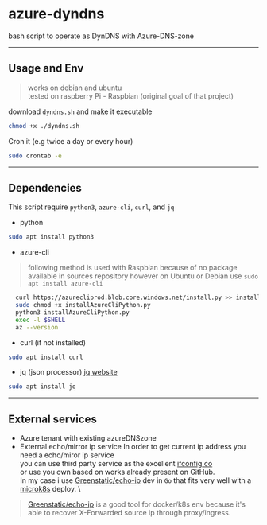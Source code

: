 # azure-dyndns
bash script to operate as DynDNS with Azure-DNS-zone

------------------------------------------------------------

## Usage and Env
> works on debian and ubuntu \
> tested on raspberry Pi - Raspbian (original goal of that project)

download `dyndns.sh` and make it executable
```sh
chmod +x ./dyndns.sh
```
Cron it (e.g twice a day or every hour)
```sh
sudo crontab -e
```
------------------------------------------------------------

## Dependencies
This script require `python3`, `azure-cli`, `curl`, and `jq` 
* python
```sh
sudo apt install python3
```
* azure-cli 
>following method is used with Raspbian because of no package available in sources repository
>however on Ubuntu or Debian use `sudo apt install azure-cli`
```sh
  curl https://azurecliprod.blob.core.windows.net/install.py >> installAzureCliPython.py
  sudo chmod +x installAzureCliPython.py
  python3 installAzureCliPython.py
  exec -l $SHELL
  az --version
```
* curl (if not installed)
```sh
sudo apt install curl
```

* jq (json processor)
[jq website](https://stedolan.github.io/jq/)
```sh
sudo apt install jq
```

---------------------------------------------------------------

## External services

* Azure tenant with existing azureDNSzone
* External echo/mirror ip service
In order to get current ip address you need a echo/miror ip service \
you can use third party service as the excellent [ifconfig.co](http://ifconfig.co) \
or use you own based on works already present on GitHub. \
In my case i use [Greenstatic/echo-ip](https://github.com/greenstatic/echo-ip) dev in `Go` that fits very well with a [microk8s](https://microk8s.io/) deploy.  \


>[Greenstatic/echo-ip](https://github.com/greenstatic/echo-ip) is a good tool for docker/k8s env because it's able to recover X-Forwarded source ip through proxy/ingress.
